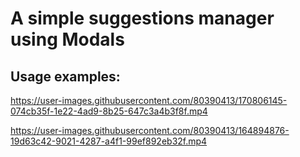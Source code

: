 A simple suggestions manager using Modals
=========================================

## Usage examples:

https://user-images.githubusercontent.com/80390413/170806145-074cb35f-1e22-4ad9-8b25-647c3a4b3f8f.mp4

https://user-images.githubusercontent.com/80390413/164894876-19d63c42-9021-4287-a4f1-99ef892eb32f.mp4
